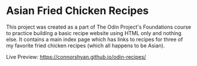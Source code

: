 # Asian Fried Chicken Recipes

This project was created as a part of The Odin Project's Foundations course to practice building a basic recipe website using HTML only and nothing else. It contains a main index page which has links to recipes for three of my favorite fried chicken recipes (which all happens to be Asian).

Live Preview: https://connorshyan.github.io/odin-recipes/
